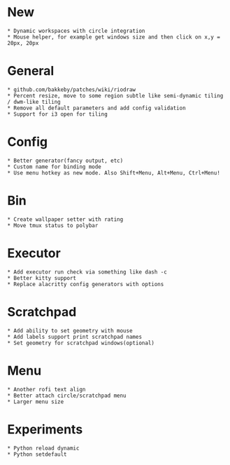 # New
    * Dynamic workspaces with circle integration
    * Mouse helper, for example get windows size and then click on x,y = 20px, 20px

# General
    * github.com/bakkeby/patches/wiki/riodraw
    * Percent resize, move to some region subtle like semi-dynamic tiling / dwm-like tiling
    * Remove all default parameters and add config validation
    * Support for i3 open for tiling

# Config
    * Better generator(fancy output, etc)
    * Custom name for binding mode
    * Use menu hotkey as new mode. Also Shift+Menu, Alt+Menu, Ctrl+Menu!

# Bin
    * Create wallpaper setter with rating
    * Move tmux status to polybar

# Executor
    * Add executor run check via something like dash -c
    * Better kitty support
    * Replace alacritty config generators with options

# Scratchpad
    * Add ability to set geometry with mouse
    * Add labels support print scratchpad names
    * Set geometry for scratchpad windows(optional)

# Menu
    * Another rofi text align
    * Better attach circle/scratchpad menu
    * Larger menu size

# Experiments
    * Python reload dynamic
    * Python setdefault

